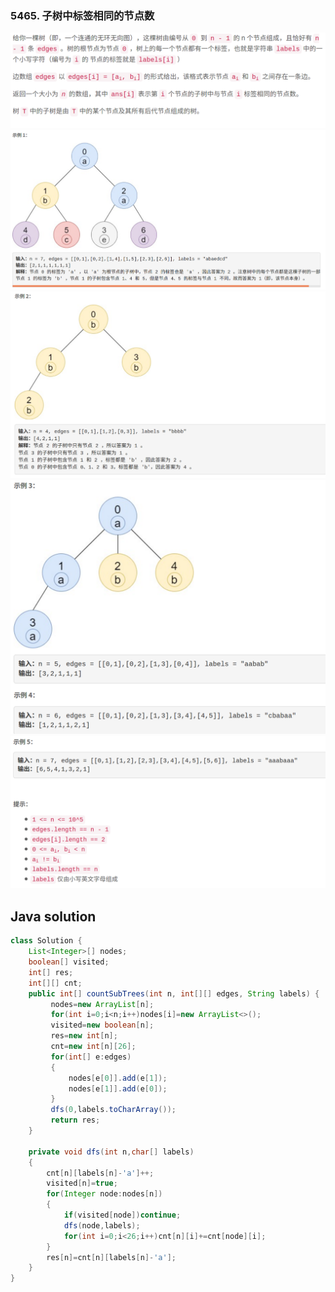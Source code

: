 ### 5465. 子树中标签相同的节点数

<img src="1.png" alt=" " title="." style="zoom: 200%;" />     

<img src="2.png" alt=" " title="." style="zoom: 200%;" />

<img src="3.png" alt=" " title="." style="zoom: 200%;" />     

<img src="4.png" alt=" " title="." style="zoom: 200%;" />
<img src="5.png" alt=" " title="." style="zoom: 200%;" />     


## Java solution

```java
class Solution {
    List<Integer>[] nodes;
    boolean[] visited;
    int[] res;
    int[][] cnt;
    public int[] countSubTrees(int n, int[][] edges, String labels) {
         nodes=new ArrayList[n];
         for(int i=0;i<n;i++)nodes[i]=new ArrayList<>();
         visited=new boolean[n];
         res=new int[n];
         cnt=new int[n][26];
         for(int[] e:edges)
         {
             nodes[e[0]].add(e[1]);
             nodes[e[1]].add(e[0]);
         }
         dfs(0,labels.toCharArray());
         return res;
    }
    
    private void dfs(int n,char[] labels)
    {
        cnt[n][labels[n]-'a']++;
        visited[n]=true;
        for(Integer node:nodes[n])
        {
            if(visited[node])continue;
            dfs(node,labels);
            for(int i=0;i<26;i++)cnt[n][i]+=cnt[node][i];
        }
        res[n]=cnt[n][labels[n]-'a']; 
    }
}
```







